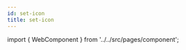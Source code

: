 ```yaml
---
id: set-icon
title: set-icon
---
```



import { WebComponent } from '../../src/pages/component';

<WebComponent tag="set-icon"/>
